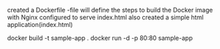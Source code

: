 created a Dockerfile -file will define the steps to build the Docker image with Nginx configured to serve index.html
also created a simple html application(index.html)

docker build -t sample-app .
docker run -d -p 80:80 sample-app
